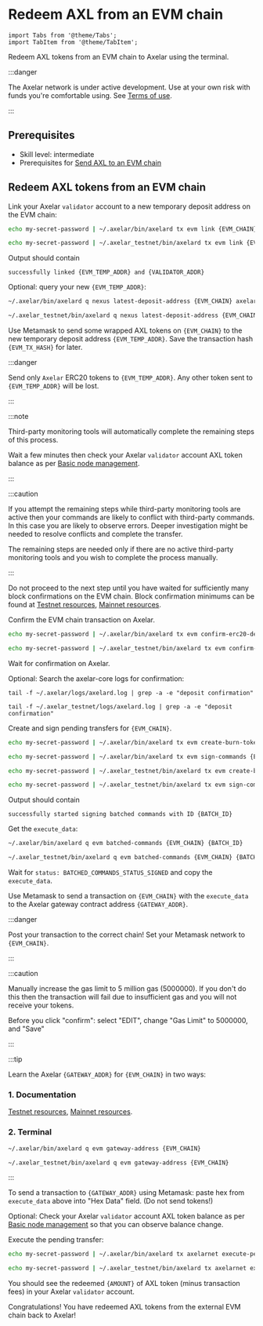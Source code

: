# Redeem AXL from an EVM chain

```mdx-code-block
import Tabs from '@theme/Tabs';
import TabItem from '@theme/TabItem';
```

Redeem AXL tokens from an EVM chain to Axelar using the terminal.

:::danger

The Axelar network is under active development. Use at your own risk with funds you're comfortable using. See [Terms of use](/terms-of-use).

:::

## Prerequisites

- Skill level: intermediate
- Prerequisites for [Send AXL to an EVM chain](axl-to-evm)

<Tabs groupId="network">
<TabItem value="mainnet" label="Mainnet" default>
</TabItem>
<TabItem value="testnet" label="Testnet">
</TabItem>
</Tabs>

## Redeem AXL tokens from an EVM chain

Link your Axelar `validator` account to a new temporary deposit address on the EVM chain:

<Tabs groupId="network" className='hidden'>
<TabItem value="mainnet" label="Mainnet" default>

```bash
echo my-secret-password | ~/.axelar/bin/axelard tx evm link {EVM_CHAIN} axelarnet {VALIDATOR_ADDR} uaxl --from validator --gas auto --gas-adjustment 1.5 --chain-id axelar-dojo-1 --home ~/.axelar/.core
```

</TabItem>
<TabItem value="testnet" label="Testnet">

```bash
echo my-secret-password | ~/.axelar_testnet/bin/axelard tx evm link {EVM_CHAIN} axelarnet {VALIDATOR_ADDR} uaxl --from validator --gas auto --gas-adjustment 1.5 --chain-id axelar-testnet-lisbon-3 --home ~/.axelar_testnet/.core
```

</TabItem>
</Tabs>

Output should contain

```
successfully linked {EVM_TEMP_ADDR} and {VALIDATOR_ADDR}
```

Optional: query your new `{EVM_TEMP_ADDR}`:

<Tabs groupId="network" className='hidden'>
<TabItem value="mainnet" label="Mainnet" default>

```bash
~/.axelar/bin/axelard q nexus latest-deposit-address {EVM_CHAIN} axelarnet {VALIDATOR_ADDR}
```

</TabItem>
<TabItem value="testnet" label="Testnet">

```bash
~/.axelar_testnet/bin/axelard q nexus latest-deposit-address {EVM_CHAIN} axelarnet {VALIDATOR_ADDR}
```

</TabItem>
</Tabs>

Use Metamask to send some wrapped AXL tokens on `{EVM_CHAIN}` to the new temporary deposit address `{EVM_TEMP_ADDR}`. Save the transaction hash `{EVM_TX_HASH}` for later.

:::danger

Send only `Axelar` ERC20 tokens to `{EVM_TEMP_ADDR}`. Any other token sent to `{EVM_TEMP_ADDR}` will be lost.

:::

:::note

Third-party monitoring tools will automatically complete the remaining steps of this process.

Wait a few minutes then check your Axelar `validator` account AXL token balance as per [Basic node management](/roles/node/basic).

:::

:::caution

If you attempt the remaining steps while third-party monitoring tools are active then your commands are likely to conflict with third-party commands. In this case you are likely to observe errors. Deeper investigation might be needed to resolve conflicts and complete the transfer.

The remaining steps are needed only if there are no active third-party monitoring tools and you wish to complete the process manually.

:::

Do not proceed to the next step until you have waited for sufficiently many block confirmations on the EVM chain. Block confirmation minimums can be found at [Testnet resources](/resources/testnet), [Mainnet resources](/resources/mainnet).

Confirm the EVM chain transaction on Axelar.

<Tabs groupId="network" className='hidden'>
<TabItem value="mainnet" label="Mainnet" default>

```bash
echo my-secret-password | ~/.axelar/bin/axelard tx evm confirm-erc20-deposit {EVM_CHAIN} {EVM_TX_HASH} {AMOUNT} {EVM_TEMP_ADDR} --from validator --gas auto --gas-adjustment 1.5 --chain-id axelar-dojo-1 --home ~/.axelar/.core
```

</TabItem>
<TabItem value="testnet" label="Testnet">

```bash
echo my-secret-password | ~/.axelar_testnet/bin/axelard tx evm confirm-erc20-deposit {EVM_CHAIN} {EVM_TX_HASH} {AMOUNT} {EVM_TEMP_ADDR} --from validator --gas auto --gas-adjustment 1.5 --chain-id axelar-testnet-lisbon-3 --home ~/.axelar_testnet/.core
```

</TabItem>
</Tabs>

Wait for confirmation on Axelar.

Optional: Search the axelar-core logs for confirmation:

<Tabs groupId="network" className='hidden'>
<TabItem value="mainnet" label="Mainnet" default>

```
tail -f ~/.axelar/logs/axelard.log | grep -a -e "deposit confirmation"
```

</TabItem>
<TabItem value="testnet" label="Testnet">

```
tail -f ~/.axelar_testnet/logs/axelard.log | grep -a -e "deposit confirmation"
```

</TabItem>
</Tabs>

Create and sign pending transfers for `{EVM_CHAIN}`.

<Tabs groupId="network" className='hidden'>
<TabItem value="mainnet" label="Mainnet" default>

```bash
echo my-secret-password | ~/.axelar/bin/axelard tx evm create-burn-tokens {EVM_CHAIN} --from validator --chain-id axelar-dojo-1 --home ~/.axelar/.core --gas auto --gas-adjustment 1.5

echo my-secret-password | ~/.axelar/bin/axelard tx evm sign-commands {EVM_CHAIN} --from validator --gas auto --gas-adjustment 1.2 --chain-id axelar-dojo-1 --home ~/.axelar/.core
```

</TabItem>
<TabItem value="testnet" label="Testnet">

```bash
echo my-secret-password | ~/.axelar_testnet/bin/axelard tx evm create-burn-tokens {EVM_CHAIN} --from validator --chain-id axelar-testnet-lisbon-3 --home ~/.axelar_testnet/.core --gas auto --gas-adjustment 1.5

echo my-secret-password | ~/.axelar_testnet/bin/axelard tx evm sign-commands {EVM_CHAIN} --from validator --gas auto --gas-adjustment 1.2 --chain-id axelar-testnet-lisbon-3 --home ~/.axelar_testnet/.core
```

</TabItem>
</Tabs>

Output should contain

```
successfully started signing batched commands with ID {BATCH_ID}
```

Get the `execute_data`:

<Tabs groupId="network" className='hidden'>
<TabItem value="mainnet" label="Mainnet" default>

```bash
~/.axelar/bin/axelard q evm batched-commands {EVM_CHAIN} {BATCH_ID}
```

</TabItem>
<TabItem value="testnet" label="Testnet">

```bash
~/.axelar_testnet/bin/axelard q evm batched-commands {EVM_CHAIN} {BATCH_ID}
```

</TabItem>
</Tabs>

Wait for `status: BATCHED_COMMANDS_STATUS_SIGNED` and copy the `execute_data`.

Use Metamask to send a transaction on `{EVM_CHAIN}` with the `execute_data` to the Axelar gateway contract address `{GATEWAY_ADDR}`.

:::danger

Post your transaction to the correct chain! Set your Metamask network to `{EVM_CHAIN}`.

:::

:::caution

Manually increase the gas limit to 5 million gas (5000000). If you don't do this then the transaction will fail due to insufficient gas and you will not receive your tokens.

Before you click "confirm": select "EDIT", change "Gas Limit" to 5000000, and "Save"

:::

:::tip

Learn the Axelar `{GATEWAY_ADDR}` for `{EVM_CHAIN}` in two ways:

### 1. Documentation

[Testnet resources](/resources/testnet), [Mainnet resources](/resources/mainnet).

### 2. Terminal

<Tabs groupId="network" className='hidden'>
<TabItem value="mainnet" label="Mainnet" default>

```bash
~/.axelar/bin/axelard q evm gateway-address {EVM_CHAIN}
```

</TabItem>
<TabItem value="testnet" label="Testnet">

```bash
~/.axelar_testnet/bin/axelard q evm gateway-address {EVM_CHAIN}
```

</TabItem>
</Tabs>

:::

To send a transaction to `{GATEWAY_ADDR}` using Metamask: paste hex from `execute_data` above into "Hex Data" field. (Do not send tokens!)

Optional: Check your Axelar `validator` account AXL token balance as per [Basic node management](/roles/node/basic) so that you can observe balance change.

Execute the pending transfer:

<Tabs groupId="network" className='hidden'>
<TabItem value="mainnet" label="Mainnet" default>

```bash
echo my-secret-password | ~/.axelar/bin/axelard tx axelarnet execute-pending-transfers --from validator --gas auto --gas-adjustment 1.5 --chain-id axelar-dojo-1 --home ~/.axelar/.core
```

</TabItem>
<TabItem value="testnet" label="Testnet">

```bash
echo my-secret-password | ~/.axelar_testnet/bin/axelard tx axelarnet execute-pending-transfers --from validator --gas auto --gas-adjustment 1.5 --chain-id axelar-testnet-lisbon-3 --home ~/.axelar_testnet/.core
```

</TabItem>
</Tabs>

You should see the redeemed `{AMOUNT}` of AXL token (minus transaction fees) in your Axelar `validator` account.

Congratulations! You have redeemed AXL tokens from the external EVM chain back to Axelar!
